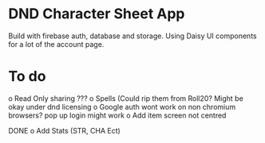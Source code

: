 # DND Character Sheet App

Build with firebase auth, database and storage. Using Daisy UI components for a lot of the account page. 

# To do
o Read Only sharing ???
o Spells (Could rip them from Roll20? Might be okay under dnd licensing 
o Google auth wont work on non chromium browsers? pop up login might work
o Add item screen not centred 


DONE 
o Add Stats (STR, CHA Ect)
